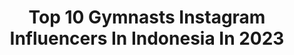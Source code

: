 ---
title: Top 10 Gymnasts Instagram Influencers In Indonesia In 2023
description: >-
  Find top gymnasts Instagram influencers in Indonesia in 2023. Most popular hashtags: #gymnastics #fitness #photooftheday #workout.
platform: Instagram
hits: 17
text_top: Identify the most popular Instagram profiles on inBeat.
text_bottom: inBeat aggregates 17 Instagram influencers like this in Indonesia for you to contact.
profiles:
  - username: "vinod_bhatt2092"
    fullname: >-
      vinod bhatt
    bio: >-
      Many of My Smiles Are Because Of You🌹🧿 Video creator 🎥 *~GYMNAST~* Enquiries 📧:vinodbhatt0001@gmail.com prvt id: @vinod_bhatt143 YouTube ⬇️
    location: "Indonesia"
    followers: 162526
    engagement: 653
    commentsToLikes: 0.052840
    id: ck137pnqccqrf0i19bo4n05rv
    verified: false
    hashtags: "#instadaily, #photooftheday, #reels, #vbfam"
  - username: "jake_e_j"
    fullname: >-
      JAKE JARMAN
    bio: >-
      🇬🇧GBR gymnast🇵🇭 @georgiadilley ❤️
    location: "Indonesia"
    followers: 25499
    engagement: 1703
    commentsToLikes: 0.010260
    id: ck9hcwe46n8xx0j78r78y37gz
    verified: false
    hashtags: "#muscle, #backflip, #insane, #tumble"
  - username: "lyoshniy"
    fullname: >-
      Alexey Popov
    bio: >-
      Team @skills_wear | @chaosfaktory | @pkfrtv Currently in Bangalore, India 🇮🇳
    location: "Indonesia"
    followers: 14940
    engagement: 961
    commentsToLikes: 0.039786
    id: ck6tpeceijdu60j711djjyag4
    verified: false
    hashtags: "#pkfrcrew, #turkey, #newtrick, #wallflip"
  - username: "thomashubener"
    fullname: >-
      Thomas Hubener
    bio: >-
      🎪 @cirquedusoleil Acrobat on KURIOS World Tour 🎥 Photographer/Filmmaker @ubnr_ ⛓ Ninja Warrior Athlete🥈🥈🥉 🤙🏼 Love surfing
    location: "Indonesia"
    followers: 24995
    engagement: 466
    commentsToLikes: 0.011931
    id: ck6tm68zc79480j71584rhvpg
    verified: false
    hashtags: "#acrobatics, #circus, #antibes, #pullin"
  - username: "gungdeagaa"
    fullname: >-
      
    bio: >-
      𝑫𝒐 𝒚𝒐𝒖𝒓 𝒃𝒆𝒔𝒕 𝒂𝒕 𝒆𝒗𝒆𝒓𝒚 𝒐𝒑𝒑𝒐𝒓𝒕𝒖𝒏𝒊𝒕𝒚 𝒕𝒉𝒂𝒕 𝒚𝒐𝒖 𝒉𝒂𝒗𝒆 🏅Atlet Terbaik Provinsi Bali 2015 🏅Atlet Terbaik Kota Denpasar 2015 📍Bali,Denpasar
    location: "Indonesia"
    followers: 3145
    engagement: 1435
    commentsToLikes: 0.079002
    id: ck9wi0kil0ap20j78ms6qshno
    verified: false
    hashtags: "#prbloveyourselfcampaign, #bintangsma2020, #lfl, #fff"
  - username: "fakirpiknik"
    fullname: >-
      cahya gumilang
    bio: >-
      Travelling & Workout Bandung. Youtube 👇
    location: "Indonesia"
    followers: 40135
    engagement: 229
    commentsToLikes: 0.142647
    id: ck1381404dzn20i19vce3khsb
    verified: false
    hashtags: "#workout, #workoutmotivation, #streetworkout, #calisthenics"
  - username: "dave_swatt"
    fullname: >-
      Dave Swatt
    bio: >-
      (DAVID GUSTI NGURAH PUTRA SURYADI) "Let's Share Positive Vibes 🦾🍃" - Height : 6,0ft - Weight : 182lb
    location: "Indonesia"
    followers: 102053
    engagement: 154
    commentsToLikes: 0.018092
    id: ck15p9kyiwrxo0i19x6vx1plv
    verified: true
    hashtags: "#fitnessjourney, #infoolahraga, #fitnesslife, #menswear"
  - username: "ully_frank"
    fullname: >-
      안녕하세요 🌻
    bio: >-
      🔊 Dj , 💃 Model , 🎤 Mc @frank_collection99 @diaryofulyfrank Business : DM ☎️ 📍JKT - YK
    location: "Indonesia"
    followers: 29510
    engagement: 148
    commentsToLikes: 0.038802
    id: ck5zis6zhga1e0i14wttzw65e
    verified: false
    hashtags: "#discjokey, #love, #bestoftheday, #makeup"
  - username: "lincoln.r.powell"
    fullname: >-
      Lincoln R Powell 🧢
    bio: >-
      💎An Insight to My Trill Life💎 🌐Parkour & Freerunning🌐 🌲Coeur D'Alene, ID🌲
    location: "Indonesia"
    followers: 5012
    engagement: 1323
    commentsToLikes: 0.032405
    id: ck0w0tqbwfzkc0i19t1njfy15
    verified: false
    hashtags: "#freerunning, #unparalleled, #stormgang, #parkour"
  - username: "dika_adaband"
    fullname: >-
      Suriandika Satjadibrata 🇲🇨
    bio: >-
      ▶️ @adabandofficial #bassist #musician | @jakvegas.musik ▶️ Founder of @yogamarta_indonesia #ADABand - Tak Lagi Cinta ⬇️
    location: "Indonesia"
    followers: 16975
    engagement: 243
    commentsToLikes: 0.084824
    id: ck6ttfvvuae860j71bvws9bvh
    verified: false
    hashtags: "#workout, #bassist, #yogamarta, #dikaadaband"
---